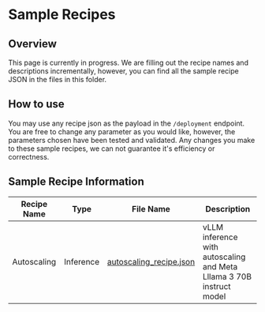 # Sample Recipes

## Overview

This page is currently in progress. We are filling out the recipe names and descriptions incrementally, however, you can find all the sample recipe JSON in the files in this folder.

## How to use

You may use any recipe json as the payload in the `/deployment` endpoint. You are free to change any parameter as you would like, however, the parameters chosen have been tested and validated. Any changes you make to these sample recipes, we can not guarantee it's efficiency or correctness.

## Sample Recipe Information

| Recipe Name | Type      | File Name                                          | Description                                                          |
| ----------- | --------- | -------------------------------------------------- | -------------------------------------------------------------------- |
| Autoscaling | Inference | [autoscaling_recipe.json](autoscaling_recipe.json) | vLLM inference with autoscaling and Meta Lllama 3 70B instruct model |
